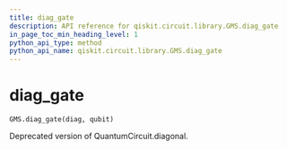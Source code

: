 ```yaml
---
title: diag_gate
description: API reference for qiskit.circuit.library.GMS.diag_gate
in_page_toc_min_heading_level: 1
python_api_type: method
python_api_name: qiskit.circuit.library.GMS.diag_gate
---
```


# diag\_gate

<span id="qiskit.circuit.library.GMS.diag_gate" />

`GMS.diag_gate(diag, qubit)`

Deprecated version of QuantumCircuit.diagonal.

